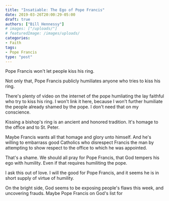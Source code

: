 ```yaml
---
title: "Insatiable: The Ego of Pope Francis"
date: 2019-03-26T20:00:29-05:00
draft: true
authors: ["Bill Hennessy"]
# images: ["/uploads/"]
# featuredImage: /images/uploads/
categories: 
- Faith
tags:
- Pope Francis
type: "post"
---
```


Pope Francis won't let people kiss his ring. 

Not only that, Pope Francis publicly humiliates anyone who tries to kiss his ring. 

There's plenty of video on the internet of the pope humliating the lay faithful who try to kiss his ring. I won't link it here, because I won't further humiliate the people already shamed by the pope. I don't need that on my conscience.

Kissing a bishop's ring is an ancient and honored tradition. It's homage to the office and to St. Peter. 

Maybe Francis wants all that homage and glory unto himself. And he's willing to embarrass good Catholics who disrespect Francis the man by attempting to show respect to the office to which he was appointed. 

That's a shame. We should all pray for Pope Francis, that God tempers his ego with humility. Even if that requires humiliting the pope. 

I ask this out of love. I will the good for Pope Francis, and it seems he is in short supply of virtue of humility. 

On the bright side, God seems to be exposing people's flaws this week, and uncovering frauds. Maybe Pope Francis on God's list for